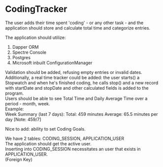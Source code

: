 # CodingTracker  

The user adds their time spent 'coding' - or any other task - and the application should store and calculate total time and categorize entries.   

The application should utilize:  
1. Dapper ORM
2. Spectre Console
3. Postgres
4. Microsoft inbuilt ConfigurationManager

Validation should be added, refusing empty entries or invalid dates.        
Additionally, a real time tracker could be added: the user starts() a Stopwatch and when he's finished coding, he calls stop() and a new record with startDate and stopDate and other calculated fields is added to the program.   
Users should be able to see Total Time and Daily Average Time over a period - month, week.    
Example:   
Week Summary (last 7 days): 
  Total: 459 minutes
  Average: 65.5 minutes per day [Note: 459/7] 

Nice to add: ability to set Coding Goals.



We have 2 tables: CODING_SESSION, APPLICATION_USER    
The application should get the active user.     
Inserting into CODING_SESSION necessitates an user that exists in APPLICATION_USER.    
(Foreign Key)
